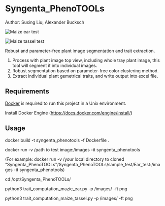 # Syngenta_PhenoTOOLs

Author: Suxing Liu,  Alexander Bucksch 


![Maize ear test](../main/media/image_01.png) 

![Maize tassel test](../main/media/image_02.png) 

Robust and parameter-free plant image segmentation and trait extraction.

1. Process with plant image top view, including whole tray plant image, this tool will segment it into individual images.
2. Robust segmentation based on parameter-free color clustering method.
3. Extract individual plant gemetrical traits, and write output into excel file.

## Requirements

[Docker](https://www.docker.com/) is required to run this project in a Unix environment.

Install Docker Engine (https://docs.docker.com/engine/install/)

## Usage

docker build -t syngenta_phenotools -f Dockerfile .

docker run -v /path to test image:/images -it syngenta_phenotools

(For example: docker run -v /your local directory to cloned "Syngenta_PhenoTOOLs"/Syngenta_PhenoTOOLs/sample_test/Ear_test:/images -it syngenta_phenotools)

cd /opt/Syngenta_PhenoTOOLs/

python3 trait_computation_mazie_ear.py -p /images/ -ft png

python3 trait_computation_maize_tassel.py -p /images/ -ft png
